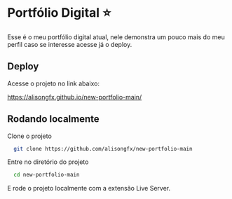 
# Portfólio Digital ⭐
Esse é o meu portfólio digital atual, nele demonstra um pouco mais do meu perfil caso se interesse acesse já o deploy. 





## Deploy

Acesse o projeto no link abaixo:

https://alisongfx.github.io/new-portfolio-main/



## Rodando localmente

Clone o projeto

```bash
  git clone https://github.com/alisongfx/new-portfolio-main
```

Entre no diretório do projeto

```bash
  cd new-portfolio-main
```

E rode o projeto localmente com a extensão Live
Server.


